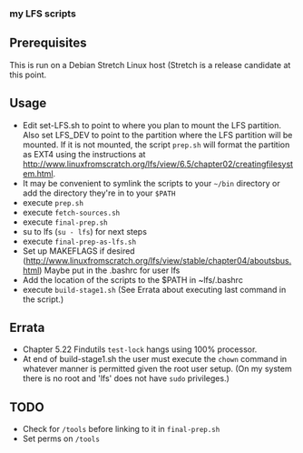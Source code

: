 ### my LFS scripts

## Prerequisites

This is run on a Debian Stretch Linux host (Stretch is a release candidate
at this point.

## Usage

* Edit set-LFS.sh to point to where you plan to mount the LFS partition. Also set LFS_DEV to
  point to the partition where the LFS partition will be mounted. If it is not mounted, the script
  `prep.sh` will format the partition as EXT4 using the instructions at
  http://www.linuxfromscratch.org/lfs/view/6.5/chapter02/creatingfilesystem.html.
* It may be convenient to symlink the scripts to your `~/bin` directory
  or add the directory they're in to your `$PATH`
* execute `prep.sh`
* execute `fetch-sources.sh`
* execute `final-prep.sh`
* su to lfs (`su - lfs`) for next steps
* execute `final-prep-as-lfs.sh`
* Set up MAKEFLAGS if desired (http://www.linuxfromscratch.org/lfs/view/stable/chapter04/aboutsbus.html)
  Maybe put in the .bashrc for user lfs
* Add the location of the scripts to the $PATH in ~lfs/.bashrc
* execute `build-stage1.sh` (See Errata about executing last command in the script.)

## Errata

* Chapter 5.22 Findutils `test-lock` hangs using 100% processor.
* At end of build-stage1.sh the user must execute the `chown` command in whatever manner
  is permitted given the root user setup. (On my system there is no root and 'lfs' does
  not have `sudo` privileges.)

## TODO
  
  * Check for `/tools` before linking to it in `final-prep.sh`
  * Set perms on `/tools`
  